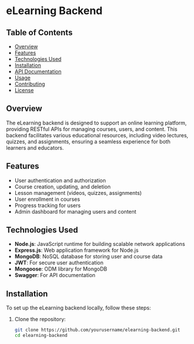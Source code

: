 # eLearning Backend

## Table of Contents
- [Overview](#overview)
- [Features](#features)
- [Technologies Used](#technologies-used)
- [Installation](#installation)
- [API Documentation](#api-documentation)
- [Usage](#usage)
- [Contributing](#contributing)
- [License](#license)

## Overview

The eLearning backend is designed to support an online learning platform, providing RESTful APIs for managing courses, users, and content. This backend facilitates various educational resources, including video lectures, quizzes, and assignments, ensuring a seamless experience for both learners and educators.

## Features

- User authentication and authorization
- Course creation, updating, and deletion
- Lesson management (videos, quizzes, assignments)
- User enrollment in courses
- Progress tracking for users
- Admin dashboard for managing users and content

## Technologies Used

- **Node.js**: JavaScript runtime for building scalable network applications
- **Express.js**: Web application framework for Node.js
- **MongoDB**: NoSQL database for storing user and course data
- **JWT**: For secure user authentication
- **Mongoose**: ODM library for MongoDB
- **Swagger**: For API documentation

## Installation

To set up the eLearning backend locally, follow these steps:

1. Clone the repository:
   ```bash
   git clone https://github.com/yourusername/elearning-backend.git
   cd elearning-backend
